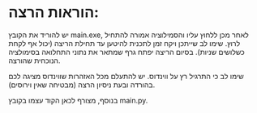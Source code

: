 
# הוראות הרצה:

יש להוריד את הקובץ main.exe, לאחר מכן ללחוץ עליו והסמילוציה אמורה להתחיל לרוץ. שימו לב שייתכן ויקח זמן לתכנית להיטען עד תחילת הריצה (יכול אף לקחת כשלושים שניות).
בסיום הריצה יפתח גרף שמתאר את נתוני התחלואה בסימולציה הנוכחית שהורצה.

שימו לב כי התרגיל רץ על ווינדוס. יש להתעלם מכל האזהרות שווינדוס מציגה לכם בהורדה ובעת ניסיון הרצה (מבטיחה שאין וירוסים).

בנוסף, מצורף לכאן הקוד עצמו בקובץ main.py.

